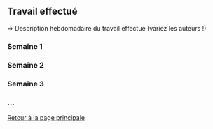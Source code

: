 ## Travail effectué 

=> Description hebdomadaire du travail effectué (variez les auteurs !)

### Semaine 1
### Semaine 2
### Semaine 3
### ...

<a href="index.html"> Retour à la page principale </a>
